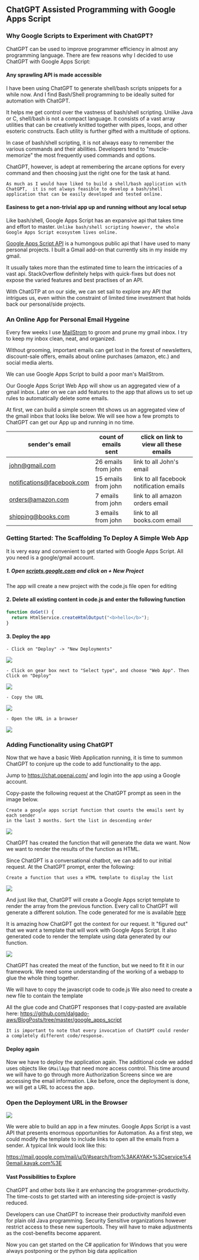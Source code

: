 ## ChatGPT Assisted Programming with Google Apps Script

### Why Google Scripts to Experiment with ChatGPT?

ChatGPT can be used to improve programmer efficiency in almost any programming language. There are few reasons why I decided
to use ChatGPT with Google Apps Script:

#### Any sprawling API is made accessible 

I have been using ChatGPT to generate shell/bash scripts snippets for a while now. 
And I find Bash/Shell programming to be ideally suited for automation with ChatGPT. 

It helps me get control over the vastness of bash/shell scripting.
Unlike Java or C, shell/bash is not a compact language.
It consists of a vast array utilities that can be creatively knitted together with pipes, loops, and other esoteric constructs.
Each utility is further gifted with a multitude of options. 

In case of bash/shell scripting, it is not always easy to remember the various commands and their abilities.
Developers tend to "muscle-memorize" the most frequently used commands and options.

ChatGPT, however, is adept at remembering the arcane options for every command and then choosing just the right one for the task at hand.

 ```As much as I would have liked to build a shell/bash application with ChatGPT,  it is not always feasible to develop a bash/shell application that can be easily developed and tested online.```

#### Easiness to get a non-trivial app up and running without any local setup 

Like bash/shell, Google Apps Script has an expansive api that takes time and effort to master.
```Unlike bash/shell scripting however, the whole Google Apps Script ecosystem lives online.```

[Google Apps Script API]( https://developers.google.com/apps-script) is a humongous public api that I have used to many personal projects. 
I built a Gmail add-on that currently sits in my inside my gmail.

It usually takes more than the estimated time to learn the intricacies of a vast api. 
StackOverflow definitely helps with quick-fixes but does not expose the varied features and best practises of an API.

With ChatGTP at on our side, we can set sail to explore any API that intrigues us, even within the constraint of 
limited time investment that holds back our personal/side projects.

### An Online App for Personal Email Hygeine

Every few weeks I use [MailStrom](https://mailstrom.co/) to groom and prune my gmail inbox. 
I try to keep my inbox clean, neat, and organized. 

Without grooming, important emails can get lost in the forest of newsletters, discount-sale offers, 
emails about online purchases (amazon, etc.) and social media alerts. 

We can use Google Apps Script to build a poor man's MailStrom. 

Our Google Apps Script Web App will show us an aggregated view of a gmail inbox. Later on we can add features to the app
that allows us to set up rules to automatically delete some emails.

At first, we can build a simple screen tht shows us an aggregated view of the gmail inbox that looks like below.
We will see how a few prompts to ChatGPT can get our App up and running in no time.

| sender's email             | count of emails sent | click on link to view all these emails   |
|----------------------------|----------------------|------------------------------------------|
| john@gmail.com             | 26 emails from john  | link to all John's email                 |
| notifications@facebook.com | 15 emails from john  | link to all facebook notification emails |
| orders@amazon.com          | 7 emails from john   | link to all amazon orders email          |
| shipping@books.com         | 3 emails from john   | link to all books.com email              |


### Getting Started: The Scaffolding To Deploy A Simple Web App

It is very easy and convenient to get started with Google Apps Script. 
All you need is a google/gmail account. 

##### 1. Open [scripts.google.com](scripts.google.com) and click on + New Project

 The app will create a new project with the code.js file open for editing

#### 2. Delete all existing content in code.js and enter the following function

```javaScript
function doGet() {
  return HtmlService.createHtmlOutput("<b>hello</b>");
}
```
#### 3. Deploy the app
    - Click on "Deploy" -> "New Deployments"
    
![](https://github.com/dalgado-aws/BlogPosts/blob/master/google_apps_script/img/new_web_app_deployment_1.jpg)

    - Click on gear box next to "Select type", and choose "Web App". Then Click on "Deploy"

![](https://github.com/dalgado-aws/BlogPosts/blob/master/google_apps_script/img/new_web_app_deployment_2.jpg)

    - Copy the URL

![](https://github.com/dalgado-aws/BlogPosts/blob/master/google_apps_script/img/new_web_app_deployment_3.jpg)

    - Open the URL in a browser

![](https://github.com/dalgado-aws/BlogPosts/blob/master/google_apps_script/img/open_app_on_browser.jpg)

### Adding Functionality using ChatGPT

Now that we have a basic Web Application running, it is time to summon ChatGPT to 
conjure up the code to add functionality to the app.

Jump to https://chat.openai.com/ and login into the app using a Google account. 

Copy-paste the following request at the ChatGPT prompt as seen in the image below. 

```commandline
Create a google apps script function that counts the emails sent by each sender
in the last 3 months. Sort the list in descending order
```
![](https://github.com/dalgado-aws/BlogPosts/blob/master/google_apps_script/img/chatgpt_first_prompt.jpg)

ChatGPT has created the function that will generate the data we want.
Now we want to render the results of the function as HTML.

Since ChatGPT is a conversational chatbot, we can add to our initial request.
At the ChatGPT prompt, enter the following:

```commandline
Create a function that uses a HTML template to display the list
```

![](https://github.com/dalgado-aws/BlogPosts/blob/master/google_apps_script/img/chatgpt_second_prompt.jpg)

And just like that, ChatGPT will create a Google Apps script template to render the array from
the previous function. Every call to ChatGPT will generate a different solution. The code
generated for me is available  [here]()

It is amazing how ChatGPT got the context for our request. 
It "figured out" that we want a template that will work with Google Apps Script.
It also generated code to render the template using data generated by our function.

![](https://github.com/dalgado-aws/BlogPosts/blob/master/google_apps_script/img/chatgpt_second_prompt_b.jpg)

ChatGPT has created the meat of the function, but we need to fit it in our framework.
We need some understanding of the working of a webapp to glue the whole thing together.

We will have to copy the javascript code to code.js
We also need to create a new file to contain the template 

All the glue code and ChatGPT responses that I copy-pasted are available here: https://github.com/dalgado-aws/BlogPosts/tree/master/google_apps_script

```It is important to note that every invocation of ChatGPT could render a completely different code/response.```

#### Deploy again 
Now we have to deploy the application again. The additional code we added uses objects like
`GMailApp` that need more access control. 
This time around we will have to go through more Authorization Screens since we are 
accessing the email information. Like before, once the deployment is done, we will get a URL
to access the app.

### Open the Deployment URL in the Browser
![](https://github.com/dalgado-aws/BlogPosts/blob/master/google_apps_script/img/open_new_app_on_browser.jpg)

We were able to build an app in a few minutes. Google Apps Script is a vast API that presents
enormous opportunities for Automation. As a first step, we could modify the template to
include links to open all the emails from a sender. A typical link would look like this:

https://mail.google.com/mail/u/0/#search/from%3AKAYAK+%3Cservice%40email.kayak.com%3E

#### Vast Possibilities to Explore

ChatGPT and other bots like it are enhancing the programmer-productivity. The time-costs to get started with 
an interesting side-project is vastly reduced. 

Developers can use ChatGPT to increase their productivity manifold even for plain old Java programming. 
Security Sensitive organizations however restrict access to these new supertools. They will have to make adjustments
as the cost-benefits become apparent.

Now you can get started on the C# application for Windows that you were always postponing or the python big data applicaition


